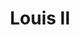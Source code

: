 ---
title: "Louis II"
alias: 
type: note
subject: history
tags:
 - history
 - hungarian_history
 - turkish_invasion
created: 2023.01.09 09:25
created_by: Ádám
status: empty 
---
